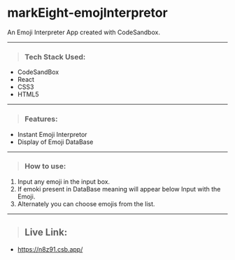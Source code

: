 # markEight-emojInterpretor
An Emoji Interpreter App created with CodeSandbox.

---
> ### Tech Stack Used:
- CodeSandBox
- React
- CSS3
- HTML5
---
> ### Features:
- Instant Emoji Interpretor
- Display of Emoji DataBase
---
> ### How to use:
1. Input any emoji in the input box.
2. If emoki present in DataBase meaning will appear below Input with the Emoji.
3. Alternately you can choose emojis from the list.
---

> ## Live Link:
- https://n8z91.csb.app/
